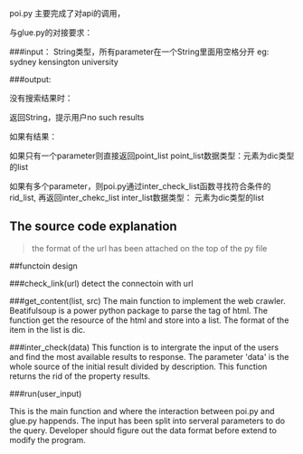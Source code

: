 poi.py 主要完成了对api的调用，

与glue.py的对接要求：

###input： String类型，所有parameter在一个String里面用空格分开 eg: sydney kensington university

###output: 

没有搜索结果时：

返回String，提示用户no such results

如果有结果：

如果只有一个parameter则直接返回point_list
point_list数据类型：元素为dic类型的list

如果有多个parameter，则poi.py通过inter_check_list函数寻找符合条件的rid_list, 再返回inter_chekc_list
inter_list数据类型： 元素为dic类型的list

## The source code explanation

>the format of the url has been attached on the top of the py file

##functoin design

###check_link(url)
detect the connectoin with url

###get_content(list, src)
The main function to implement the web crawler. Beatifulsoup is a power python package to parse the tag of html. The function get the resource of the html and store into a list. The format of the item in the list is dic.

###inter_check(data)
This function is to intergrate the input of the users and find the most available results to response. The parameter 'data' is the whole source of the initial result divided by description. This function returns the rid of the property results.

###run(user_input)

This is the main function and where the interaction between poi.py and glue.py happends. The input has been split into serveral parameters to do the query. Developer should figure out the data format before extend to modify the program.